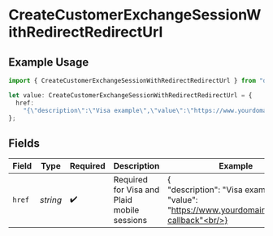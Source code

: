 # CreateCustomerExchangeSessionWithRedirectRedirectUrl

## Example Usage

```typescript
import { CreateCustomerExchangeSessionWithRedirectRedirectUrl } from "dwolla/models";

let value: CreateCustomerExchangeSessionWithRedirectRedirectUrl = {
  href:
    "{\"description\":\"Visa example\",\"value\":\"https://www.yourdomain.com/iav-callback\"}",
};
```

## Fields

| Field                                                                                 | Type                                                                                  | Required                                                                              | Description                                                                           | Example                                                                               |
| ------------------------------------------------------------------------------------- | ------------------------------------------------------------------------------------- | ------------------------------------------------------------------------------------- | ------------------------------------------------------------------------------------- | ------------------------------------------------------------------------------------- |
| `href`                                                                                | *string*                                                                              | :heavy_check_mark:                                                                    | Required for Visa and Plaid mobile sessions                                           | {<br/>"description": "Visa example",<br/>"value": "https://www.yourdomain.com/iav-callback"<br/>} |